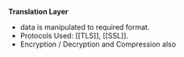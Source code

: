 **Translation Layer**

- data is manipulated to required format.
- Protocols Used: [[TLS]], [[SSL]].
-  Encryption / Decryption and Compression also